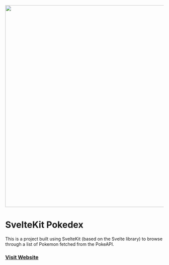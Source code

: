 <img src="https://user-images.githubusercontent.com/1134738/147148102-877bdd78-29b5-4684-95a1-6d8fd29cd22c.png" width="640px" />

# SvelteKit Pokedex

This is a project built using SvelteKit (based on the Svelte library) to browse through a list of Pokemon fetched from the PokeAPI.

### [Visit Website](https://sveltekit-pokedex-drab.vercel.app/)
